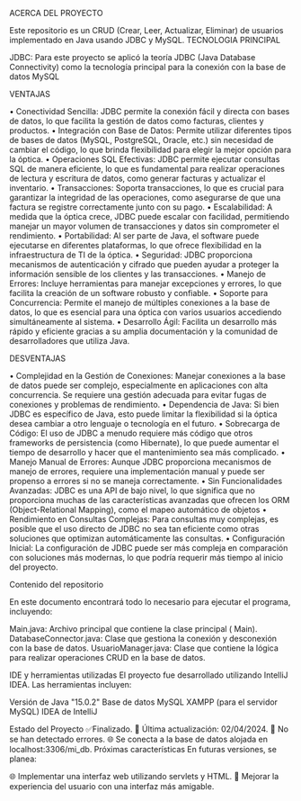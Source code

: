 ACERCA DEL PROYECTO 

Este repositorio es un CRUD (Crear, Leer, Actualizar, Eliminar) de usuarios implementado en Java usando JDBC y MySQL.
TECNOLOGIA PRINCIPAL 

JDBC: Para este proyecto se aplicó la teoría JDBC (Java Database Connectivity) como la tecnología principal para la conexión con la base de datos MySQL


VENTAJAS


•	Conectividad Sencilla: JDBC permite la conexión fácil y directa con bases de datos, lo que facilita la gestión de datos como facturas, clientes y productos.
•	Integración con Base de Datos: Permite utilizar diferentes tipos de bases de datos (MySQL, PostgreSQL, Oracle, etc.) sin necesidad de cambiar el código, lo que brinda flexibilidad para elegir la mejor opción para la óptica.
•	Operaciones SQL Efectivas: JDBC permite ejecutar consultas SQL de manera eficiente, lo que es fundamental para realizar operaciones de lectura y escritura de datos, como generar facturas y actualizar el inventario.
•	Transacciones: Soporta transacciones, lo que es crucial para garantizar la integridad de las operaciones, como asegurarse de que una factura se registre correctamente junto con su pago.
•	Escalabilidad: A medida que la óptica crece, JDBC puede escalar con facilidad, permitiendo manejar un mayor volumen de transacciones y datos sin comprometer el rendimiento.
•	Portabilidad: Al ser parte de Java, el software puede ejecutarse en diferentes plataformas, lo que ofrece flexibilidad en la infraestructura de TI de la óptica.
•	Seguridad: JDBC proporciona mecanismos de autenticación y cifrado que pueden ayudar a proteger la información sensible de los clientes y las transacciones.
•	Manejo de Errores: Incluye herramientas para manejar excepciones y errores, lo que facilita la creación de un software robusto y confiable.
•	Soporte para Concurrencia: Permite el manejo de múltiples conexiones a la base de datos, lo que es esencial para una óptica con varios usuarios accediendo simultáneamente al sistema.
•	Desarrollo Ágil: Facilita un desarrollo más rápido y eficiente gracias a su amplia documentación y la comunidad de desarrolladores que utiliza Java.

DESVENTAJAS 

•	Complejidad en la Gestión de Conexiones: Manejar conexiones a la base de datos puede ser complejo, especialmente en aplicaciones con alta concurrencia. Se requiere una gestión adecuada para evitar fugas de conexiones y problemas de rendimiento.
•	Dependencia de Java: Si bien JDBC es específico de Java, esto puede limitar la flexibilidad si la óptica desea cambiar a otro lenguaje o tecnología en el futuro.
•	Sobrecarga de Código: El uso de JDBC a menudo requiere más código que otros frameworks de persistencia (como Hibernate), lo que puede aumentar el tiempo de desarrollo y hacer que el mantenimiento sea más complicado.
•	Manejo Manual de Errores: Aunque JDBC proporciona mecanismos de manejo de errores, requiere una implementación manual y puede ser propenso a errores si no se maneja correctamente.
•	Sin Funcionalidades Avanzadas: JDBC es una API de bajo nivel, lo que significa que no proporciona muchas de las características avanzadas que ofrecen los ORM (Object-Relational Mapping), como el mapeo automático de objetos
•	Rendimiento en Consultas Complejas: Para consultas muy complejas, es posible que el uso directo de JDBC no sea tan eficiente como otras soluciones que optimizan automáticamente las consultas.
•	Configuración Inicial: La configuración de JDBC puede ser más compleja en comparación con soluciones más modernas, lo que podría requerir más tiempo al inicio del proyecto.

Contenido del repositorio

En este documento encontrará todo lo necesario para ejecutar el programa, incluyendo:

Main.java: Archivo principal que contiene la clase principal ( Main).
DatabaseConnector.java: Clase que gestiona la conexión y desconexión con la base de datos.
UsuarioManager.java: Clase que contiene la lógica para realizar operaciones CRUD en la base de datos.

IDE y herramientas utilizadas
El proyecto fue desarrollado utilizando IntelliJ IDEA. Las herramientas incluyen:

Versión de Java "15.0.2"
Base de datos MySQL
XAMPP (para el servidor MySQL)
IDEA de IntelliJ

Estado del Proyecto
✅Finalizado.
🔄 Última actualización: 02/04/2024.
🚫 No se han detectado errores.
🌐 Se conecta a la base de datos alojada en localhost:3306/mi_db.
Próximas características
En futuras versiones, se planea:

🌐 Implementar una interfaz web utilizando servlets y HTML.
🔄 Mejorar la experiencia del usuario con una interfaz más amigable.


